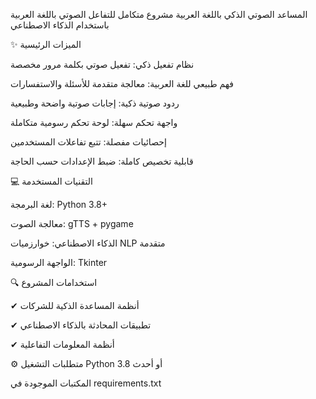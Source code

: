 المساعد الصوتي الذكي باللغة العربية
مشروع متكامل للتفاعل الصوتي باللغة العربية باستخدام الذكاء الاصطناعي



✨ الميزات الرئيسية



نظام تفعيل ذكي: تفعيل صوتي بكلمة مرور مخصصة

فهم طبيعي للغة العربية: معالجة متقدمة للأسئلة والاستفسارات

ردود صوتية ذكية: إجابات صوتية واضحة وطبيعية

واجهة تحكم سهلة: لوحة تحكم رسومية متكاملة

إحصائيات مفصلة: تتبع تفاعلات المستخدمين

قابلية تخصيص كاملة: ضبط الإعدادات حسب الحاجة

💻 التقنيات المستخدمة

لغة البرمجة: Python 3.8+

معالجة الصوت: gTTS + pygame

الذكاء الاصطناعي: خوارزميات NLP متقدمة

الواجهة الرسومية: Tkinter

🔍 استخدامات المشروع

✔ أنظمة المساعدة الذكية للشركات

✔ تطبيقات المحادثة بالذكاء الاصطناعي

✔ أنظمة المعلومات التفاعلية


⚙ متطلبات التشغيل
Python 3.8 أو أحدث

المكتبات الموجودة في requirements.txt
